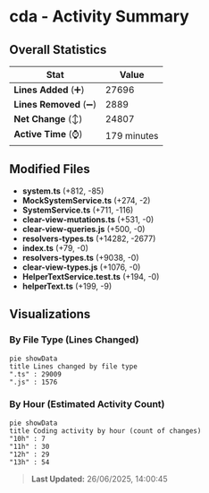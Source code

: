 # cda - Activity Summary 

## Overall Statistics

| Stat                   | Value                                                             |
| ---------------------- | ----------------------------------------------------------------- |
| **Lines Added** (➕)   | 27696                                          |
| **Lines Removed** (➖) | 2889                                        |
| **Net Change** (↕)    | 24807                |
| **Active Time** (⌚)   | 179 minutes |


## Modified Files
- **system.ts** (+812, -85)
- **MockSystemService.ts** (+274, -2)
- **SystemService.ts** (+711, -116)
- **clear-view-mutations.ts** (+531, -0)
- **clear-view-queries.js** (+500, -0)
- **resolvers-types.ts** (+14282, -2677)
- **index.ts** (+79, -0)
- **resolvers-types.ts** (+9038, -0)
- **clear-view-types.js** (+1076, -0)
- **HelperTextService.test.ts** (+194, -0)
- **helperText.ts** (+199, -9)

## Visualizations

### By File Type (Lines Changed)

```mermaid
pie showData
title Lines changed by file type
".ts" : 29009
".js" : 1576
```

### By Hour (Estimated Activity Count)

```mermaid
pie showData
title Coding activity by hour (count of changes)
"10h" : 7
"11h" : 30
"12h" : 29
"13h" : 54
```


> **Last Updated:** 26/06/2025, 14:00:45